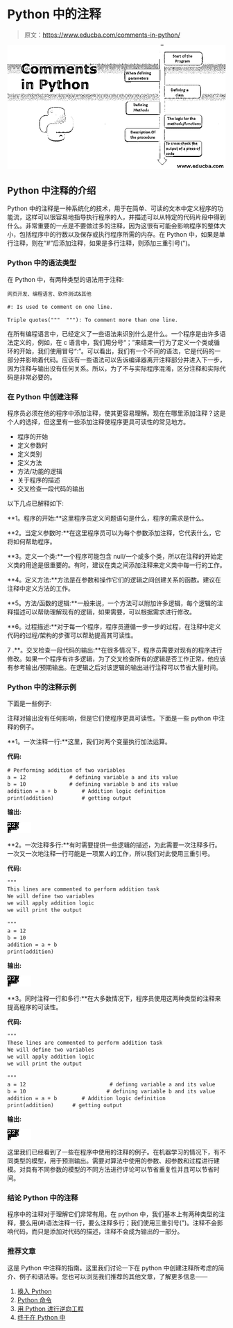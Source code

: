 # Python 中的注释

> 原文：<https://www.educba.com/comments-in-python/>

![Comments in Python](img/daaa0a305df761809603b255d3ae3309.png)



## Python 中注释的介绍

Python 中的注释是一种系统化的技术，用于在简单、可读的文本中定义程序的功能流，这样可以很容易地指导执行程序的人，并描述可以从特定的代码片段中得到什么。非常重要的一点是不要做过多的注释，因为这很有可能会影响程序的整体大小，包括程序中的行数以及保存或执行程序所需的内存。在 Python 中，如果是单行注释，则在“#”后添加注释，如果是多行注释，则添加三重引号(")。

### Python 中的语法类型

在 Python 中，有两种类型的语法用于注释:

<small>网页开发、编程语言、软件测试&其他</small>

```
#: Is used to comment on one line.
```

```
Triple quotes("""  """): To comment more than one line.
```

在所有编程语言中，已经定义了一些语法来识别什么是什么。一个程序是由许多语法定义的，例如，在 c 语言中，我们用分号“；”来结束一行为了定义一个类或循环的开始，我们使用冒号“:”。可以看出，我们有一个不同的语法，它是代码的一部分并影响着代码。应该有一些语法可以告诉编译器离开注释部分并进入下一步，因为注释与输出没有任何关系。所以，为了不与实际程序混淆，区分注释和实际代码是非常必要的。

### 在 Python 中创建注释

程序员必须在他的程序中添加注释，使其更容易理解。现在在哪里添加注释？这是个人的选择，但这里有一些添加注释使程序更具可读性的常见地方。

*   程序的开始
*   定义参数时
*   定义类别
*   定义方法
*   方法/功能的逻辑
*   关于程序的描述
*   交叉检查一段代码的输出

以下几点已解释如下:

**1。程序的开始:**这里程序员定义问题语句是什么，程序的需求是什么。

**2。当定义参数时:**在这里程序员可以为每个参数添加注释，它代表什么，它将如何帮助程序。

**3。定义一个类:**一个程序可能包含 null/一个或多个类，所以在注释的开始定义类的用途是很重要的。有时，建议在类之间添加注释来定义类中每一行的工作。

**4。定义方法:**方法是在参数和操作它们的逻辑之间创建关系的函数。建议在注释中定义方法的工作。

**5。方法/函数的逻辑:**一般来说，一个方法可以附加许多逻辑，每个逻辑的注释描述可以帮助理解现有的逻辑，如果需要，可以根据需求进行修改。

**6。过程描述:**对于每一个程序，程序员遵循一步一步的过程，在注释中定义代码的过程/架构的步骤可以帮助提高其可读性。

7 .**。交叉检查一段代码的输出:**在很多情况下，程序员需要对现有的程序进行修改。如果一个程序有许多逻辑，为了交叉检查所有的逻辑是否工作正常，他应该有参考输出/预期输出。在逻辑之后对该逻辑的输出进行注释可以节省大量时间。

### Python 中的注释示例

下面是一些例子:

注释对输出没有任何影响，但是它们使程序更具可读性。下面是一些 python 中注释的例子。

**1。一次注释一行:**这里，我们对两个变量执行加法运算。

**代码:**

```
# Performing addition of two variables
a = 12 				# defining variable a and its value
b = 10 				# defining variable b and its value
addition = a + b 		# Addition logic definition
print(addition) 		# getting output
```

**输出:**

![Comments in Python Example 1](img/08e2da4d0fa65c806f0fb11a66642a6d.png)



**2。一次注释多行:**有时需要提供一些逻辑的描述，为此需要一次注释多行。一次又一次地注释一行可能是一项累人的工作，所以我们对此使用三重引号。

**代码:**

```
"""
This lines are commented to perform addition task
We will define two variables
we will apply addition logic
we will print the output

"""
a = 12                  
b = 10                  
addition = a + b        
print(addition)
```

**输出:**

![Comments in Python Example 1](img/3d0f9c566458c0f649d198d29872c18d.png)



**3。同时注释一行和多行:**在大多数情况下，程序员使用这两种类型的注释来提高程序的可读性。

**代码:**

```
"""
These lines are commented to perform addition task
We will define two variables
we will apply addition logic
we will print the output

"""
a = 12                 			 # definng variable a and its value
b = 10                	 	 	# defining variable b and its value
addition = a + b	 	# Addition logic definition
print(addition)		 # getting output
```

**输出:**

![Example 3](img/1c165f5f61777ce1e85135e28b408308.png)



这里我们已经看到了一些在程序中使用的注释的例子。在机器学习的情况下，有不同类型的模型，用于预测输出。需要对算法中使用的参数、超参数和过程进行建模。对具有不同参数的模型的不同方法进行评论可以节省重复性并且可以节省时间。

### 结论 Python 中的注释

程序中的注释对于理解它们非常有用。在 python 中，我们基本上有两种类型的注释，要么用(#)语法注释一行，要么注释多行；我们使用三重引号(")。注释不会影响代码，而只是添加对代码的描述，注释不会成为输出的一部分。

### 推荐文章

这是 Python 中注释的指南。这里我们讨论一下在 python 中创建注释所考虑的简介、例子和语法等。您也可以浏览我们推荐的其他文章，了解更多信息——

1.  [换入 Python](https://www.educba.com/swapping-in-python/)
2.  [Python 命令](https://www.educba.com/python-commands/)
3.  [用 Python 进行逆向工程](https://www.educba.com/reverse-engineering-with-python/)
4.  [终于在 Python 中](https://www.educba.com/finally-in-python/)





